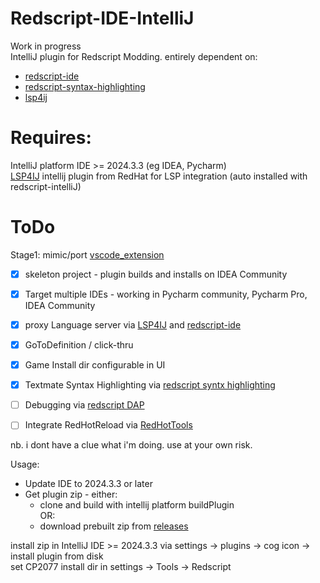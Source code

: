 # Redscript-IDE-IntelliJ

<!-- Plugin description -->
Work in progress   
IntelliJ plugin for Redscript Modding. entirely dependent on:
  - [redscript-ide](https://github.com/jac3km4/redscript-ide)
  - [redscript-syntax-highlighting](https://github.com/jackhumbert/redscript-syntax-highlighting)
  - [lsp4ij](https://github.com/redhat-developer/lsp4ij)
<!-- Plugin description end -->

# Requires:
IntelliJ platform IDE  >= 2024.3.3 (eg IDEA, Pycharm)  
[LSP4IJ](https://github.com/redhat-developer/lsp4ij) intellij plugin from RedHat for LSP integration (auto installed with redscript-intelliJ)

# ToDo

Stage1: mimic/port [vscode_extension](https://github.com/jac3km4/redscript-ide-vscode?tab=readme-ov-file)

- [x] skeleton project - plugin builds and installs on IDEA Community
- [x] Target multiple IDEs - working in Pycharm community, Pycharm Pro, IDEA Community
- [x] proxy Language server via [LSP4IJ](https://github.com/redhat-developer/lsp4ij) and [redscript-ide](https://github.com/jac3km4/redscript-ide)
- [x] GoToDefinition / click-thru
- [x] Game Install dir configurable in UI
- [x] Textmate Syntax Highlighting via [redscript syntx highlighting](https://github.com/jackhumbert/redscript-syntax-highlighting)
- [ ] Debugging via [redscript DAP](https://github.com/jac3km4/redscript-dap)
- [ ] Integrate  RedHotReload via [RedHotTools](https://github.com/psiberx/cp2077-red-hot-tools)


nb. i dont have a clue what i'm doing. use at your own risk.

Usage:
- Update IDE to 2024.3.3 or later
- Get plugin zip - either:
    - clone and build with intellij platform buildPlugin  
      OR:
    - download prebuilt zip from [releases](https://github.com/pawrequest/redscript-intellij/releases)

install zip in IntelliJ IDE >= 2024.3.3 via settings -> plugins -> cog icon -> install plugin from disk  
set CP2077 install dir in settings -> Tools -> Redscript

